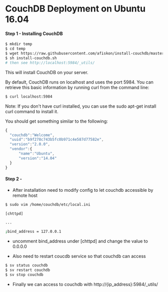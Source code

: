 # CouchDB Deployment on Ubuntu 16.04


#### Step 1 - Installing CouchDB
```bash
$ mkdir temp
$ cd temp
$ wget https://raw.githubusercontent.com/afiskon/install-couchdb/master/install-couchdb.sh
$ sh install-couchdb.sh
# then see http://localhost:5984/_utils/
```
This will install CouchDB  on your server.

By default, CouchDB runs on localhost and uses the port 5984. You can retrieve this basic information by running curl from the command line:
```bash
$ curl localhost:5984 
```

Note: If you don't have curl installed, you can use the sudo apt-get install curl command to install it.

You should get something similar to the following:

```javascript
{
  "couchdb":"Welcome",
  "uuid":"b9f278c743b5fc0b971c4e587d77582e",
  "version":"2.0.0",
  "vendor":{
      "name":"Ubuntu",
      "version":"14.04"
  }
}
```

#### Step 2 - 
- After installation need to modify config to let couchdb accessible by remote host
``` bash
$ sudo vim /home/couchdb/etc/local.ini

[chttpd]

...

;bind_address = 127.0.0.1
```
- uncomment bind_address under [chttpd] and change the value to 0.0.0.0

- Also need to restart coucdb service so that couchdb can access

``` bash
$ sv status couchdb
$ sv restart couchdb
$ sv stop couchdb
```

- Finally we can access to couchdb with http://{ip_address}:5984/_utils/
